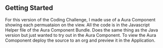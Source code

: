 ## Getting Started

For this version of the Coding Challenge, I made use of a Aura Component showing each permuataion on the view. All the code is in the Javascript Helper file of the Aura Component Bundle. Does the same thing as the Java version but just wanted to try out in the Aura Component. To view the Aura Comoponent deploy the source to an org and preview it in the Application. 
